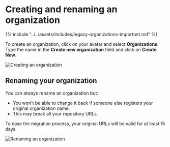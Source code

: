 # Creating and renaming an organization

{% include "../../assets/includes/legacy-organizations-important.md" %}

To create an organization, click on your avatar and select **Organizations**. Type the name in the **Create new organization** field and click on **Create New**.

![Creating an organization](images/image-00.gif)

## Renaming your organization

You can always rename an organization but:

-   You won't be able to change it back if someone else registers your original organization name.
-   This may break all your repository URLs.

To ease the migration process, your original URLs will be valid for at least 15 days.

![Renaming an organization](images/rename-org.png)
